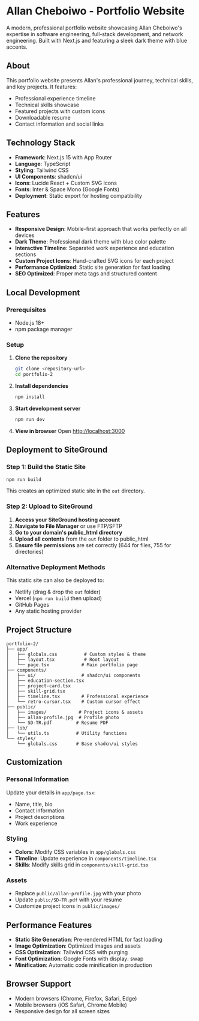 # Allan Cheboiwo - Portfolio Website

A modern, professional portfolio website showcasing Allan Cheboiwo's expertise in software engineering, full-stack development, and network engineering. Built with Next.js and featuring a sleek dark theme with blue accents.

## About

This portfolio website presents Allan's professional journey, technical skills, and key projects. It features:

- Professional experience timeline
- Technical skills showcase
- Featured projects with custom icons
- Downloadable resume
- Contact information and social links

## Technology Stack

- **Framework**: Next.js 15 with App Router
- **Language**: TypeScript
- **Styling**: Tailwind CSS
- **UI Components**: shadcn/ui
- **Icons**: Lucide React + Custom SVG icons
- **Fonts**: Inter & Space Mono (Google Fonts)
- **Deployment**: Static export for hosting compatibility

## Features

- **Responsive Design**: Mobile-first approach that works perfectly on all devices
- **Dark Theme**: Professional dark theme with blue color palette
- **Interactive Timeline**: Separated work experience and education sections
- **Custom Project Icons**: Hand-crafted SVG icons for each project
- **Performance Optimized**: Static site generation for fast loading
- **SEO Optimized**: Proper meta tags and structured content

## Local Development

### Prerequisites
- Node.js 18+ 
- npm package manager

### Setup
1. **Clone the repository**
   ```bash
   git clone <repository-url>
   cd portfolio-2
   ```

2. **Install dependencies**
   ```bash
   npm install
   ```

3. **Start development server**
   ```bash
   npm run dev
   ```

4. **View in browser**
   Open [http://localhost:3000](http://localhost:3000)

## Deployment to SiteGround

### Step 1: Build the Static Site
```bash
npm run build
```
This creates an optimized static site in the `out` directory.

### Step 2: Upload to SiteGround
1. **Access your SiteGround hosting account**
2. **Navigate to File Manager** or use FTP/SFTP
3. **Go to your domain's public_html directory**
4. **Upload all contents** from the `out` folder to public_html
5. **Ensure file permissions** are set correctly (644 for files, 755 for directories)

### Alternative Deployment Methods
This static site can also be deployed to:
- Netlify (drag & drop the `out` folder)
- Vercel (`npm run build` then upload)
- GitHub Pages
- Any static hosting provider

## Project Structure

```
portfolio-2/
├── app/
│   ├── globals.css          # Custom styles & theme
│   ├── layout.tsx           # Root layout
│   └── page.tsx            # Main portfolio page
├── components/
│   ├── ui/                 # shadcn/ui components
│   ├── education-section.tsx
│   ├── project-card.tsx
│   ├── skill-grid.tsx
│   ├── timeline.tsx        # Professional experience
│   └── retro-cursor.tsx    # Custom cursor effect
├── public/
│   ├── images/            # Project icons & assets
│   ├── allan-profile.jpg  # Profile photo
│   └── SD-TR.pdf         # Resume PDF
├── lib/
│   └── utils.ts          # Utility functions
└── styles/
    └── globals.css       # Base shadcn/ui styles
```

## Customization

### Personal Information
Update your details in `app/page.tsx`:
- Name, title, bio
- Contact information
- Project descriptions
- Work experience

### Styling
- **Colors**: Modify CSS variables in `app/globals.css`
- **Timeline**: Update experience in `components/timeline.tsx`
- **Skills**: Modify skills grid in `components/skill-grid.tsx`

### Assets
- Replace `public/allan-profile.jpg` with your photo
- Update `public/SD-TR.pdf` with your resume
- Customize project icons in `public/images/`

## Performance Features

- **Static Site Generation**: Pre-rendered HTML for fast loading
- **Image Optimization**: Optimized images and assets
- **CSS Optimization**: Tailwind CSS with purging
- **Font Optimization**: Google Fonts with display: swap
- **Minification**: Automatic code minification in production

## Browser Support

- Modern browsers (Chrome, Firefox, Safari, Edge)
- Mobile browsers (iOS Safari, Chrome Mobile)
- Responsive design for all screen sizes

